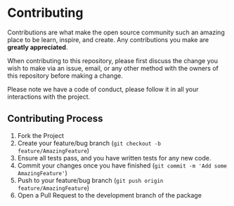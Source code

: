 # Contributing

Contributions are what make the open source community such an amazing place to be learn, inspire, and create. Any contributions you make are **greatly appreciated**.

When contributing to this repository, please first discuss the change you wish to make via an issue,
email, or any other method with the owners of this repository before making a change. 

Please note we have a code of conduct, please follow it in all your interactions with the project.

## Contributing Process

1. Fork the Project
2. Create your feature/bug branch (`git checkout -b feature/AmazingFeature`)
3. Ensure all tests pass, and you have written tests for any new code.
4. Commit your changes once you have finished (`git commit -m 'Add some AmazingFeature'`)
5. Push to your feature/bug branch (`git push origin feature/AmazingFeature`)
6. Open a Pull Request to the development branch of the package
